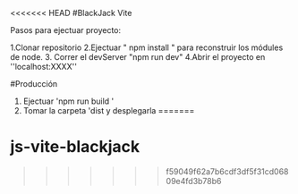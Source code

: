 <<<<<<< HEAD
#BlackJack Vite

Pasos para ejectuar proyecto:

1.Clonar repositorio
2.Ejectuar " npm install  " para reconstruir los módules de node. 
3. Correr el devServer "npm run dev"
4.Abrir el proyecto en ''localhost:XXXX''

#Producción

1. Ejectuar 'npm run build '
2. Tomar la carpeta 'dist y desplegarla
=======
# js-vite-blackjack
>>>>>>> f59049f62a7b6cdf3df5f31cd06809e4fd3b78b6
